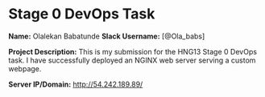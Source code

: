 # Stage 0 DevOps Task

**Name:** Olalekan Babatunde
**Slack Username:** [@Ola_babs]

**Project Description:** This is my submission for the HNG13 Stage 0 DevOps task. I have successfully deployed an NGINX web server serving a custom webpage.

**Server IP/Domain:** http://54.242.189.89/
